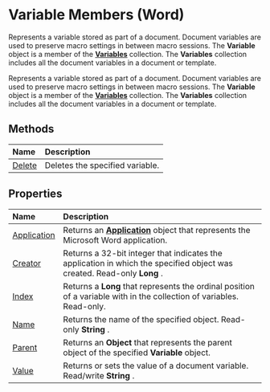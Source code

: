 
# Variable Members (Word)
Represents a variable stored as part of a document. Document variables are used to preserve macro settings in between macro sessions. The  **Variable** object is a member of the **[Variables](9719d0d4-319d-c710-d243-12a9dee45880.md)** collection. The **Variables** collection includes all the document variables in a document or template.

Represents a variable stored as part of a document. Document variables are used to preserve macro settings in between macro sessions. The  **Variable** object is a member of the **[Variables](9719d0d4-319d-c710-d243-12a9dee45880.md)** collection. The **Variables** collection includes all the document variables in a document or template.


## Methods



|**Name**|**Description**|
|:-----|:-----|
|[Delete](2f7d4d3d-ffa8-2d2d-922c-13578e31df83.md)|Deletes the specified variable.|

## Properties



|**Name**|**Description**|
|:-----|:-----|
|[Application](9fe97cc5-6abc-efa7-1fb1-302bebebe53e.md)|Returns an  **[Application](d1cf6f8f-4e88-bf01-93b4-90a83f79cb44.md)** object that represents the Microsoft Word application.|
|[Creator](355b338f-a00f-8a48-140a-0cf8d866f30b.md)|Returns a 32-bit integer that indicates the application in which the specified object was created. Read-only  **Long** .|
|[Index](203623e2-61ba-a6d4-e1a2-cdb7a05d2857.md)|Returns a  **Long** that represents the ordinal position of a variable with in the collection of variables. Read-only.|
|[Name](fd09bf60-8f17-9cb1-c2ba-c18ff561958b.md)|Returns the name of the specified object. Read-only  **String** .|
|[Parent](f401d51b-b8d3-6ae8-a673-8673e8157428.md)|Returns an  **Object** that represents the parent object of the specified **Variable** object.|
|[Value](6a687fff-062a-4e27-abc7-2f49d6f9c76b.md)|Returns or sets the value of a document variable. Read/write  **String** .|

